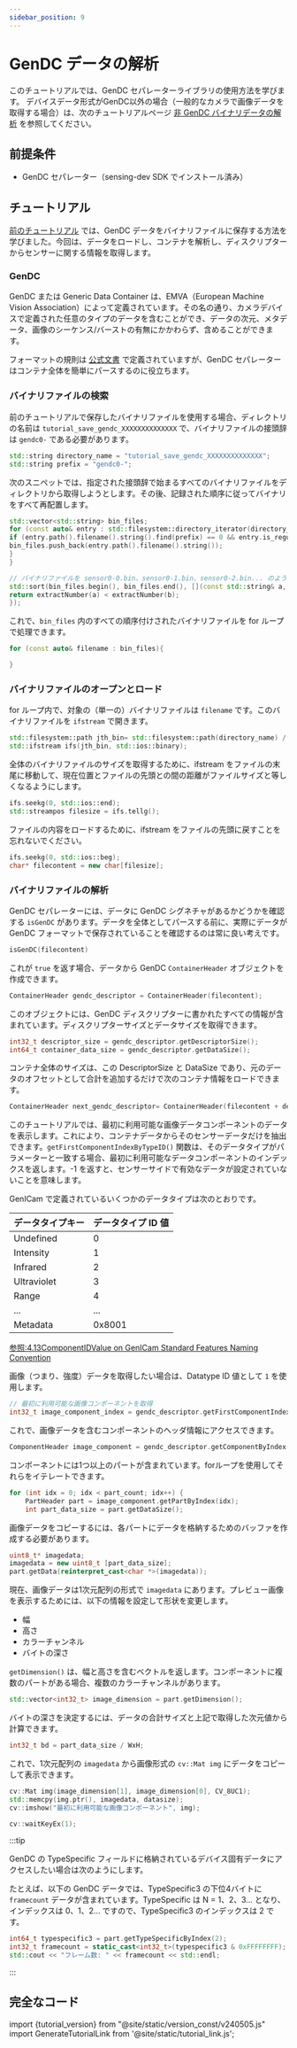 ```yaml
---
sidebar_position: 9
---
```


# GenDC データの解析

このチュートリアルでは、GenDC セパレーターライブラリの使用方法を学びます。
デバイスデータ形式がGenDC以外の場合（一般的なカメラで画像データを取得する場合）は、次のチュートリアルページ [非 GenDC バイナリデータの解析](./parse-image-bin.md) を参照してください。

## 前提条件

* GenDC セパレーター（sensing-dev SDK でインストール済み）

## チュートリアル

[前のチュートリアル](save-gendc) では、GenDC データをバイナリファイルに保存する方法を学びました。今回は、データをロードし、コンテナを解析し、ディスクリプターからセンサーに関する情報を取得します。

### GenDC

GenDC または Generic Data Container は、EMVA（European Machine Vision Association）によって定義されています。その名の通り、カメラデバイスで定義された任意のタイプのデータを含むことができ、データの次元、メタデータ、画像のシーケンス/バーストの有無にかかわらず、含めることができます。

フォーマットの規則は [公式文書](https://www.emva.org/wp-content/uploads/GenICam_GenDC_v1_1.pdf) で定義されていますが、GenDC セパレーターはコンテナ全体を簡単にパースするのに役立ちます。

### バイナリファイルの検索

前のチュートリアルで保存したバイナリファイルを使用する場合、ディレクトリの名前は `tutorial_save_gendc_XXXXXXXXXXXXXX` で、バイナリファイルの接頭辞は `gendc0-` である必要があります。

```c++
std::string directory_name = "tutorial_save_gendc_XXXXXXXXXXXXXX";
std::string prefix = "gendc0-";
```

次のスニペットでは、指定された接頭辞で始まるすべてのバイナリファイルをディレクトリから取得しようとします。その後、記録された順序に従ってバイナリをすべて再配置します。

```c++
std::vector<std::string> bin_files;
for (const auto& entry : std::filesystem::directory_iterator(directory_name)) {
if (entry.path().filename().string().find(prefix) == 0 && entry.is_regular_file() && entry.path().extension() == ".bin") {
bin_files.push_back(entry.path().filename().string());
}
}

// バイナリファイルを sensor0-0.bin、sensor0-1.bin、sensor0-2.bin... のように再配置します
std::sort(bin_files.begin(), bin_files.end(), [](const std::string& a, const std::string& b) {
return extractNumber(a) < extractNumber(b);
});
```

これで、`bin_files` 内のすべての順序付けされたバイナリファイルを for ループで処理できます。

```c++
for (const auto& filename : bin_files){

}
```

### バイナリファイルのオープンとロード

for ループ内で、対象の（単一の）バイナリファイルは `filename` です。このバイナリファイルを `ifstream` で開きます。

```c++
std::filesystem::path jth_bin= std::filesystem::path(directory_name) / std::filesystem::path(filename);
std::ifstream ifs(jth_bin, std::ios::binary);
```

全体のバイナリファイルのサイズを取得するために、ifstream をファイルの末尾に移動して、現在位置とファイルの先頭との間の距離がファイルサイズと等しくなるようにします。

```c++
ifs.seekg(0, std::ios::end);
std::streampos filesize = ifs.tellg();
```

ファイルの内容をロードするために、ifstream をファイルの先頭に戻すことを忘れないでください。

```c++
ifs.seekg(0, std::ios::beg);
char* filecontent = new char[filesize];
```

### バイナリファイルの解析

GenDC セパレーターには、データに GenDC シグネチャがあるかどうかを確認する `isGenDC` があります。データを全体としてパースする前に、実際にデータが GenDC フォーマットで保存されていることを確認するのは常に良い考えです。

```c++
isGenDC(filecontent)
```

これが `true` を返す場合、データから GenDC `ContainerHeader` オブジェクトを作成できます。

```c++
ContainerHeader gendc_descriptor = ContainerHeader(filecontent);
```

このオブジェクトには、GenDC ディスクリプターに書かれたすべての情報が含まれています。ディスクリプターサイズとデータサイズを取得できます。

```c++
int32_t descriptor_size = gendc_descriptor.getDescriptorSize();
int64_t container_data_size = gendc_descriptor.getDataSize();
```

コンテナ全体のサイズは、この DescriptorSize と DataSize であり、元のデータのオフセットとして合計を追加するだけで次のコンテナ情報をロードできます。

```c++
ContainerHeader next_gendc_descriptor= ContainerHeader(filecontent + descriptor_size + data_size);
```

このチュートリアルでは、最初に利用可能な画像データコンポーネントのデータを表示します。これにより、コンテナデータからそのセンサーデータだけを抽出できます。`getFirstComponentIndexByTypeID()` 関数は、そのデータタイプがパラメーターと一致する場合、最初に利用可能なデータコンポーネントのインデックスを返します。-1 を返すと、センサーサイドで有効なデータが設定されていないことを意味します。

GenICam で定義されているいくつかのデータタイプは次のとおりです。

| データタイプキー | データタイプ ID 値 |
|--------------|-------------------|
| Undefined    | 0                 |
| Intensity    | 1                 |
| Infrared     | 2                 |
| Ultraviolet  | 3                 |
| Range        | 4                 |
| ...          | ...               |
| Metadata     | 0x8001            |

[参照:4.13ComponentIDValue on GenICam Standard Features Naming Convention](https://www.emva.org/wp-content/uploads/GenICam_SFNC_v2_7.pdf)

画像（つまり、強度）データを取得したい場合は、Datatype ID 値として `1` を使用します。

```c++
// 最初に利用可能な画像コンポーネントを取得
int32_t image_component_index = gendc_descriptor.getFirstComponentIndexByTypeID(1);
```

これで、画像データを含むコンポーネントのヘッダ情報にアクセスできます。
```c++
ComponentHeader image_component = gendc_descriptor.getComponentByIndex(image_component_index);
```

コンポーネントには1つ以上のパートが含まれています。forループを使用してそれらをイテレートできます。
```c++
for (int idx = 0; idx < part_count; idx++) {
    PartHeader part = image_component.getPartByIndex(idx);
    int part_data_size = part.getDataSize();
```

画像データをコピーするには、各パートにデータを格納するためのバッファを作成する必要があります。
```c++
uint8_t* imagedata;
imagedata = new uint8_t [part_data_size];
part.getData(reinterpret_cast<char *>(imagedata));
```

現在、画像データは1次元配列の形式で `imagedata` にあります。プレビュー画像を表示するためには、以下の情報を設定して形状を変更します。
* 幅
* 高さ
* カラーチャンネル
* バイトの深さ

`getDimension()` は、幅と高さを含むベクトルを返します。コンポーネントに複数のパートがある場合、複数のカラーチャンネルがあります。
```c++
std::vector<int32_t> image_dimension = part.getDimension();
```

バイトの深さを決定するには、データの合計サイズと上記で取得した次元値から計算できます。
```c++
int32_t bd = part_data_size / WxH;
```

これで、1次元配列の `imagedata` から画像形式の `cv::Mat img` にデータをコピーして表示できます。
```c++
cv::Mat img(image_dimension[1], image_dimension[0], CV_8UC1);
std::memcpy(img.ptr(), imagedata, datasize);
cv::imshow("最初に利用可能な画像コンポーネント", img);

cv::waitKeyEx(1);
```

:::tip

GenDC の TypeSpecific フィールドに格納されているデバイス固有データにアクセスしたい場合は次のようにします。

たとえば、以下の GenDC データでは、TypeSpecific3 の下位4バイトに `framecount` データが含まれています。TypeSpecific は N = 1、2、3... となり、インデックスは 0、1、2... ですので、TypeSpecific3 のインデックスは 2 です。

```c++
int64_t typespecific3 = part.getTypeSpecificByIndex(2);
int32_t framecount = static_cast<int32_t>(typespecific3 & 0xFFFFFFFF);
std::cout << "フレーム数: " << framecount << std::endl;          
```
:::

## 完全なコード

import {tutorial_version} from "@site/static/version_const/v240505.js"
import GenerateTutorialLink from '@site/static/tutorial_link.js';

<GenerateTutorialLink language="cpp" tag={tutorial_version} tutorialfile="tutorial5_parse_gendc_data" />